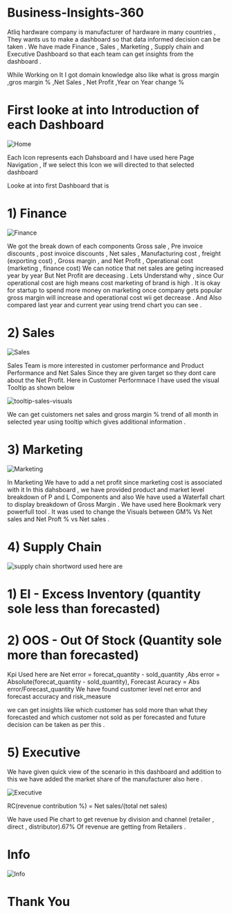 # Business-Insights-360
Atliq hardware company is manufacturer of hardware in many countries , They wants us to make a dashboard so that data informed decision can be taken .
We have made Finance , Sales , Marketing , Supply chain and Executive Dashboard so that each team can get insights from the dashboard .

While Working on It I got domain knowledge also like what is 
gross margin ,gros margin % ,Net Sales , Net Profit ,Year on Year change %

# First looke at into Introduction of each Dashboard 

![Home](https://github.com/kamalsingh2000/Business-Insights-360/assets/84310007/fde97a6c-509e-4908-b9e1-0484c8c5d0b7)

Each Icon represents each Dahsboard and I have used here Page Navigation , If we select this Icon we will directed to that selected dashboard 

Looke at into first Dashboard that is 

# 1) Finance


![Finance](https://github.com/kamalsingh2000/Business-Insights-360/assets/84310007/f82537f9-5c8a-4c9d-8b79-1e72b151ad7f)

We got the break down of each components 
Gross sale  , Pre invoice discounts , post invoice discounts , Net sales , Manufacturing cost , freight (exporting cost) , Gross margin ,
and Net Profit , Operational cost (marketing , finance cost)
We can notice that net sales are geting increased year by year But Net Profit are deceasing .
Lets Understand why , since Our operational cost are high means cost marketing of brand is high .
It is okay for startup to spend more money on marketing once company gets popular gross margin will increase and operational cost wii get decrease .
And Also compared last year and current year using trend chart you can see .

# 2) Sales 


![Sales](https://github.com/kamalsingh2000/Business-Insights-360/assets/84310007/0e00f147-ac1a-401e-b270-10bfbedbfbb0)

Sales Team is more interested in customer performance and Product Performance and Net Sales Since they are given target so they dont care about the
Net Profit.
Here in Customer Performnace I have used the visual Tooltip as shown below 

![tooltip-sales-visuals](https://github.com/kamalsingh2000/Business-Insights-360/assets/84310007/761c097e-2b7f-44ef-82f0-7fee4ba0e400)

We can get cuistomers net sales and gross margin % trend of all month in selected year using tooltip which gives additional information .

# 3) Marketing 


![Marketing ](https://github.com/kamalsingh2000/Business-Insights-360/assets/84310007/b0f0d8bd-e224-4734-9c9e-2da891fcfa3d)

In Marketing We have to add a net profit since marketing cost is associated with it 
In this dahsboard , we have provided product and market level breakdown of P and L Components and also 
We have used a Waterfall chart to display breakdown of Gross Margin .
We have used here Bookmark very powerfull tool . It was used to change the Visuals between GM% Vs Net sales  and Net Proft % vs Net sales .


# 4) Supply Chain 


![supply chain](https://github.com/kamalsingh2000/Business-Insights-360/assets/84310007/ca4df1b4-c875-4e14-baa1-37b8b2a6d864)
shortword used here are 
# 1) EI - Excess Inventory (quantity sole less than forecasted)
# 2) OOS - Out Of Stock (Quantity sole more than forecasted)

Kpi Used here are Net error = forecat_quantity - sold_quantity ,Abs error = Absolute(forecat_quantity - sold_quantity),
Forecast Acuracy = Abs error/Forecast_quantity 
We have found customer level net error and forecast accuracy and risk_measure 

we can get insights like which customer has sold more than what they forecasted and which customer not sold as per forecasted and 
future decision can be taken as per this .


# 5) Executive 

We have given quick view of the scenario in this dashboard and addition to this we have added the market share of the manufacturer also here .

![Executive](https://github.com/kamalsingh2000/Business-Insights-360/assets/84310007/c23cec23-fcaf-4b18-803f-17c6ba57a132)

RC(revenue contribution %)  = Net sales/(total net sales)

We have used Pie chart to get revenue by division and channel (retailer , direct , distributor).67% Of revenue are getting from Retailers .

# Info 


![Info](https://github.com/kamalsingh2000/Business-Insights-360/assets/84310007/98591b62-a3d6-4e7d-84c3-b6b2da831321)



# Thank You 

